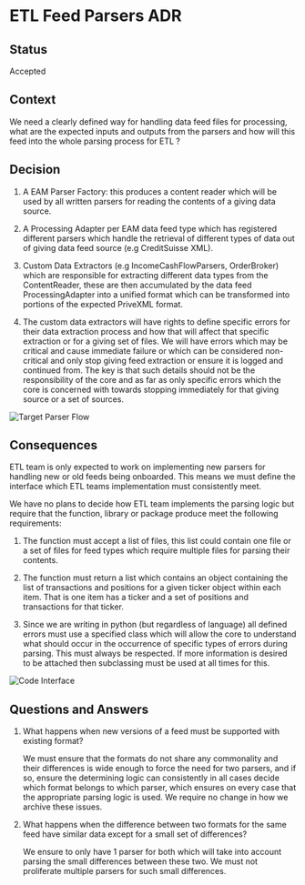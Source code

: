# ETL Feed Parsers ADR

## Status

Accepted

## Context

We need a clearly defined way for handling data feed files for processing, what are the expected inputs and outputs from the parsers and how will this feed into the whole parsing process for ETL ?

## Decision

1. A EAM Parser Factory: this produces a content reader which will be used by all written parsers for reading the contents of a giving data source.

1. A Processing Adapter per EAM data feed type which has registered different parsers which handle the retrieval of different types of data out of giving data feed source (e.g CreditSuisse XML). 

1. Custom Data Extractors (e.g IncomeCashFlowParsers, OrderBroker) which are responsible for extracting different data types from the ContentReader, these are then accumulated by the data feed ProcessingAdapter into a unified format which can be transformed into portions of the expected PriveXML format.

1. The custom data extractors will have rights to define specific errors for their data extraction process and how that will affect that specific extraction or for a giving set of files. We will have errors which may be critical and cause immediate failure or which can be considered non-critical and only stop giving feed extraction or ensure it is logged and continued from. The key is that such details should not be the responsibility of the core and as far as only specific errors which the core is concerned with towards stopping immediately for that giving source or a set of sources.


![Target Parser Flow](../assets/images/workflows/image1.png)


## Consequences

ETL team is only expected to work on implementing new parsers for handling new or old feeds being onboarded. This means we must define the interface which ETL teams implementation must consistently meet.

We have no plans to decide how ETL team implements the parsing logic but require that the function, library or package produce meet the following requirements:

1. The function must accept a list of files, this list could contain one file or a set of files for feed types which require multiple files for parsing their contents.

1. The function must return a list which contains an object containing the list of transactions and positions for a given ticker object within each item. That is one item has a ticker and a set of positions and transactions for that ticker.

1. Since we are writing in python (but regardless of language) all defined errors must use a specified class which will allow the core to understand what should occur in the occurrence of specific types of errors during parsing. This must always be respected. If more information is desired to be attached then subclassing must be used at all times for this.

![Code Interface](../assets/images/workflows/image7.png)

## Questions and Answers

1. What happens when new versions of a feed must be supported with existing format?

	We must ensure that the formats do not share any commonality and their differences is wide enough to force the need for two parsers, and if so, ensure the determining logic can consistently in all cases decide which format belongs to which parser, which ensures on every case that the appropriate parsing logic is used. We require no change in how we archive these issues.

2. What happens when the difference between two formats for the same feed have similar data except for a small set of differences?

	We ensure to only have 1 parser for both which will take into account parsing the small differences between these two. We must not proliferate multiple parsers for such small differences.

